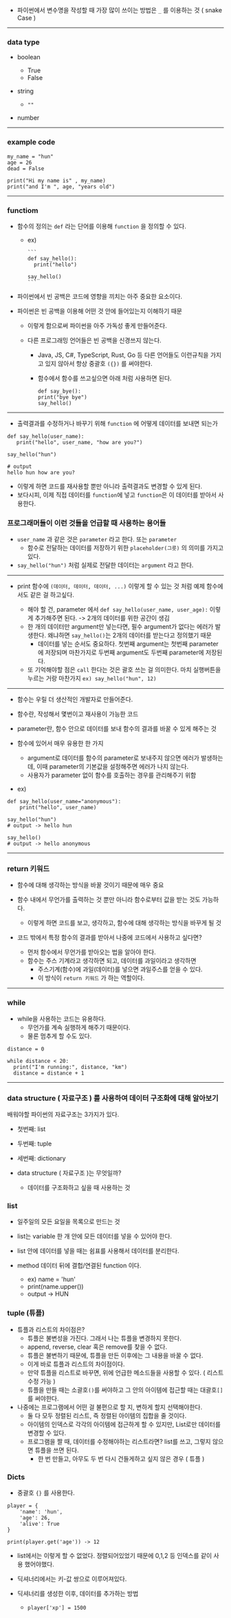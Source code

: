 - 파이썬에서 변수명을 작성할 때 가장 많이 쓰이는 방법은 `_` 를 이용하는 것 ( snake Case )

---

### data type

- boolean

  - True
  - False

- string

  - `""`

- number

---

### example code

```
my_name = "hun"
age = 26
dead = False

print("Hi my name is" , my_name)
print("and I'm ", age, "years old")
```

---

### functiom

- 함수의 정의는 `def` 라는 단어를 이용해 `function` 을 정의할 수 있다.

  - ex)

        ```
        def say_hello():
          print("hello")

        say_hello()
        ```

- 파이썬에서 빈 공백은 코드에 영향을 끼치는 아주 중요한 요소이다.
- 파이썬은 빈 공백을 이용해 어떤 것 안에 들어있는지 이해하기 때문

  - 이렇게 함으로써 파이썬을 아주 가독성 좋게 만들어준다.
  - 다른 프로그래밍 언어들은 빈 공백을 신경쓰지 않는다.

    - Java, JS, C#, TypeScript, Rust, Go 등 다른 언어들도 이런규칙을 가지고 있지 않아서 항상 중괄호 `({})` 를 써야한다.
    - 함수에서 함수를 쓰고싶으면 아래 처럼 사용하면 된다.

      ```
      def say_bye():
      print("bye bye")
      say_hello()
      ```

---

- 출력결과를 수정하거나 바꾸기 위해 `function` 에 어떻게 데이터를 보내면 되는가

```
def say_hello(user_name):
   print("hello", user_name, "how are you?")

say_hello("hun")

# output
hello hun how are you?

```

- 이렇게 하면 코드를 재사용할 뿐만 아니라 출력결과도 변경할 수 있게 된다.
- 보다시피, 이제 직접 데이터를 `function`에 넣고 `function`은 이 데이터를 받아서 사용한다.

### 프로그래머들이 이런 것들을 언급할 때 사용하는 용어들

- `user_name` 과 같은 것은 `parameter` 라고 한다. 또는 `parameter`
  - 함수로 전달하는 데이터를 저장하기 위한 `placeholder(그릇)` 의 의미를 가지고 있다.
- `say_hello("hun")` 처럼 실제로 전달한 데이터는 `argument` 라고 한다.

---

- print 함수에 `(데이터, 데이터, 데이터, ...)` 이렇게 할 수 있는 것 처럼 예제 함수에서도 같은 걸 하고싶다.

  - 해야 할 건, parameter 에서 `def say_hello(user_name, user_age):` 이렇게 추가해주면 된다. -> 2개의 데이터를 위한 공간이 생김
  - 한 개의 데이터만 argument만 넣는다면, 필수 argument가 없다는 에러가 발생한다. 왜냐하면 `say_hello()`는 2개의 데이터를 받는다고 정의했기 때문
    - 데이터를 넣는 순서도 중요하다. 첫번째 argument는 첫번째 parameter에 저장되며 마찬가지로 두번째 argument도 두번째 parameter에 저장된다.
  - 또 기억해야할 점은 `call` 한다는 것은 괄호 쓰는 걸 의미한다. 마치 실행버튼을 누르는 거랑 마찬가지 `ex) say_hello("hun", 12)`

---

- 함수는 우릴 더 생산적인 개발자로 만들어준다.
- 함수란, 작성해서 몇번이고 재사용이 가능한 코드
- parameter란, 함수 안으로 데이터를 보내 함수의 결과를 바꿀 수 있게 해주는 것

- 함수에 있어서 매우 유용한 한 가지

  - argument로 데이터를 함수의 parameter로 보내주지 않으면 에러가 발생하는데, 이때 parameter의 기본값을 설정해주면 에러가 나지 않는다.
  - 사용자가 parameter 없이 함수를 호출하는 경우를 관리해주기 위함

- ex)

```
def say_hello(user_name="anonymous"):
    print("hello", user_name)

say_hello("hun")
# output -> hello hun

say_hello()
# output -> hello anonymous
```

---

### return 키워드

- 함수에 대해 생각하는 방식을 바꿀 것이기 때문에 매우 중요
- 함수 내에서 무언가를 출력하는 것 뿐만 아니라 함수로부터 값을 받는 것도 가능하다.

  - 이렇게 하면 코드를 보고, 생각하고, 함수에 대해 생각하는 방식을 바꾸게 될 것

- 코드 밖에서 특정 함수의 결과를 받아서 나중에 코드에서 사용하고 싶다면?
  - 먼저 함수에서 무언가를 받아오는 법을 알아야 한다.
  - 함수는 주스 기계라고 생각하면 되고, 데이터를 과일이라고 생각하면
    - 주스기계(함수)에 과일(데이터)를 넣으면 과일주스를 얻을 수 있다.
    - 이 방식이 `return 키워드` 가 하는 역할이다.

---

### while

- while을 사용하는 코드는 유용하다.
  - 무언가를 계속 실행하게 해주기 때문이다.
  - 물론 멈추게 할 수도 있다.

```
distance = 0

while distance < 20:
  print("I'm running:", distance, "km")
  distance = distance + 1

```

---

### data structure ( 자료구조 ) 를 사용하여 데이터 구조화에 대해 알아보기

배워야할 파이썬의 자료구조는 3가지가 있다.

- 첫번째: list
- 두번째: tuple
- 세번째: dictionary

- data structure ( 자료구조 )는 무엇일까?
  - 데이터를 구조화하고 싶을 때 사용하는 것

### list

- 일주일의 모든 요일을 목록으로 만드는 것
- list는 variable 한 개 안에 모든 데이터를 넣을 수 있어야 한다.
- list 안에 데이터를 넣을 때는 쉼표를 사용해서 데이터를 분리한다.

- method 데이터 뒤에 결헙/연결된 function 이다.
  - ex) name = 'hun'
  - print(name.upper())
  - output -> HUN

### tuple (튜플)

- 튜플과 리스트의 차이점은?
  - 튜플은 불변성을 가진다. 그래서 나는 튜플을 변경하지 못한다.
  - append, reverse, clear 혹은 remove를 찾을 수 없다.
  - 튜플은 불변하기 때문에, 튜플을 만든 이후에는 그 내용을 바꿀 수 없다.
  - 이게 바로 튜플과 리스트의 차이점이다.
  - 만약 튜플을 리스트로 바꾸면, 위에 언급한 메소드들을 사용할 수 있다. ( 리스트 수정 가능 )
  - 튜플을 만들 때는 소괄호`()`를 써야하고 그 안의 아이템에 접근할 때는 대괄호`[]`를 써야한다.
- 나중에는 프로그램에서 어떤 걸 불편으로 할 지, 변하게 할지 선택해야한다.
  - 둘 다 모두 정렬된 리스트, 즉 정렬된 아이템의 집합을 줄 것이다.
  - 아이템의 인덱스로 각각의 아이템에 접근하게 할 수 있지만, List로만 데이터를 변경할 수 있다.
  - 프로그램을 짤 때, 데이터를 수정해야하는 리스트라면? list를 쓰고, 그렇지 않으면 튜플을 쓰면 된다.
    - 한 번 만들고, 아무도 두 번 다시 건들게하고 싶지 않은 경우 ( 튜플 )

### Dicts

- 중괄호 `{}` 를 사용한다.

```
player = {
    'name': 'hun',
    'age': 26,
    'alive': True
}
```

`print(player.get('age')) -> 12`

- list에서는 이렇게 할 수 없었다. 정렬되어있었기 때문에 0,1,2 등 인덱스를 같이 사용 했어야했다.
- 딕셔너리에서는 키-값 쌍으로 이루어져있다.

- 딕셔너리를 생성한 이후, 데이터를 추가하는 방법
  - `player['xp'] = 1500`
